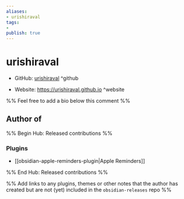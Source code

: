 ```yaml
---
aliases:
- urishiraval
tags:
- 
publish: true
---
```


# urishiraval

- GitHub: [urishiraval](https://github.com/urishiraval/) ^github
<!-- - Discord: `@` ^discord-->
- Website: <https://urishiraval.github.io> ^website
<!-- - [[Publish sites|Publish site]]: ^publish-->

%% Feel free to add a bio below this comment %%


## Author of

%% Begin Hub: Released contributions %%
### Plugins
- [[obsidian-apple-reminders-plugin|Apple Reminders]]

%% End Hub: Released contributions %%

%% Add links to any plugins, themes or other notes that the author has created but are not (yet) included in the `obsidian-releases` repo %%

<!--
### Unlisted plugins

- 
-->

<!--
### Others

- 
-->

<!--
## Sponsor this author

- [[GitHub sponsors]]: [Sponsor @urishiraval on GitHub Sponsors](https://github.com/sponsors/urishiraval) ^github-sponsor
- [[Buy me a coffee]]: ^buy-me-a-coffee
- [[PayPal]]: ^paypal
- [[Patreon]]: ^patreon

-->

<!--
## Follow this author

- [[YouTube Channels|On YouTube]]: ^youtube
- Twitter: ^twitter
- ...
-->